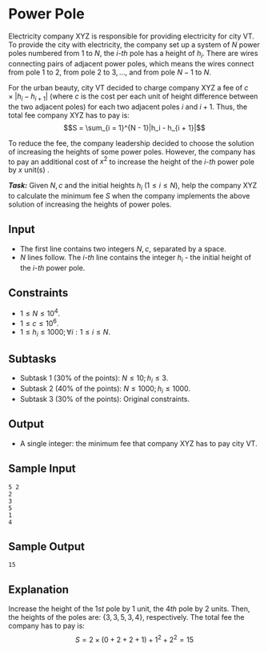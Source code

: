 # Power Pole

Electricity company XYZ is responsible for providing electricity for city VT. To provide the city with electricity, the company set up a system of $N$ power poles numbered from $1$ to $N,$ the $i$-$th$ pole has a height of $h_i.$ There are wires connecting pairs of adjacent power poles, which means the wires connect from pole $1$ to $2,$ from pole $2$ to $3,...,$ and from pole $N-1$ to $N$.

For the urban beauty, city VT decided to charge company XYZ a fee of $c\times |h_i - h_{i + 1}|$ (where $c$ is the cost per each unit of height difference between the two adjacent poles) for each two adjacent poles $i$ and $i+1$. Thus, the total fee company XYZ has to pay is:
$$S = \sum_{i = 1}^{N - 1}|h_i - h_{i + 1}|$$

To reduce the fee, the company leadership decided to choose the solution of increasing the heights of some power poles. However, the company has to pay an additional cost of $x^2$ to increase the height of the $i$-$th$ power pole by $x$ unit(s) .

***Task:*** Given $N,c$ and the initial heights $h_i \ (1 \le i \le N),$ help the company XYZ to calculate the minimum fee $S$ when the company implements the above solution of increasing the heights of power poles.

## Input

- The first line contains two integers $N, c,$ separated by a space.
- $N$ lines follow. The $i$-$th$ line contains the integer $h_i$ - the initial height of the $i$-$th$ power pole.

## Constraints

- $1 \le N\le 10^4$.
- $1 \le c \le 10^6$.
- $1 \le h_i \le 1000; \forall i: 1 \le i \le N$.

## Subtasks

- Subtask $1$ ($30\%$ of the points): $N \le 10; h_i \le 3$.
- Subtask $2$ ($40\%$ of the points): $N \le 1000; h_i \le 1000$.
- Subtask $3$ ($30\%$ of the points): Original constraints.

## Output


- A single integer: the minimum fee that company XYZ has to pay city VT.

## Sample Input

```
5 2
2
3
5
1
4
```

## Sample Output

```
15
```

## Explanation

Increase the height of the $1st$ pole by $1$ unit, the $4th$ pole by $2$ units. Then, the heights of the poles are: $\{3, 3, 5, 3, 4\}$, respectively. The total fee the company has to pay is:
$$S = 2 \times (0 + 2 + 2 + 1) + 1^2 + 2^2 = 15$$



